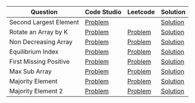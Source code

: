 | Question               | Code Studio                                                        | Leetcode                                                              | Solution                              |
| ---------------------- | ------------------------------------------------------------------ | --------------------------------------------------------------------- | ------------------------------------- |
| Second Largest Element | [Problem](https://parikh.club/parikh_arrays_1)                     |                                                                       | [Solution](SecondLargestElement.java) |
| Rotate an Array by K   | [Problem](https://parikh.club/parikh_arrays_2)                     | [Problem](https://leetcode.com/problems/rotate-array)                 | [Solution](RotateArray.java)          |
| Non Decreasing Array   | [Problem](https://parikh.club/parikh_arrays_3)                     | [Problem](https://leetcode.com/problems/non-decreasing-array)         | [Solution](NonDecreasingArray.java)   |
| Equilibrium Index      | [Problem](https://parikh.club/parikh_arrays_4)                     | [Problem](https://leetcode.com/problems/find-pivot-index/description) | [Solution](Equilibirium.java)         |
| First Missing Positive | [Problem](https://parikh.club/parikh_arrays_5)                     | [Problem](https://leetcode.com/problems/first-missing-positive)       | [Solution](FirstMissingPositive.java) |
| Max Sub Array          | [Problem](https://www.codingninjas.com/codestudio/problems/630526) | [Problem](https://leetcode.com/problems/maximum-subarray)             | [Solution](MaxSubArray.java)          |
| Majority Element       | [Problem](https://www.codingninjas.com/codestudio/problems/842495) | [Problem](https://leetcode.com/problems/majority-element)             | [Solution](MajorityElement.java)      |
| Majority Element 2     | [Problem](https://www.codingninjas.com/codestudio/problems/893027) | [Problem](https://leetcode.com/problems/majority-element-ii)          | [Solution](MajorityElement2.java)     |
